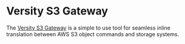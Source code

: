 # Versity S3 Gateway

The [Versity S3 Gateway](https://github.com/versity/versitygw) is a simple to
use tool for seamless inline translation between AWS S3 object commands and
storage systems.
